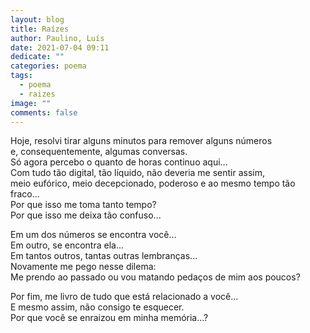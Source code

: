 ```yaml
---
layout: blog
title: Raízes
author: Paulino, Luís
date: 2021-07-04 09:11
dedicate: ""
categories: poema
tags:
  - poema
  - raizes
image: ""
comments: false
---
```

Hoje, resolvi tirar alguns minutos para remover alguns números\
e, consequentemente, algumas conversas.\
Só agora percebo o quanto de horas continuo aqui...\
Com tudo tão digital, tão líquido, não deveria me sentir assim,\
meio eufórico, meio decepcionado, poderoso e ao mesmo tempo tão fraco...\
Por que isso me toma tanto tempo?\
Por que isso me deixa tão confuso...

Em um dos números se encontra você...\
Em outro, se encontra ela...\
Em tantos outros, tantas outras lembranças...\
Novamente me pego nesse dilema:\
Me prendo ao passado ou vou matando pedaços de mim aos poucos?

Por fim, me livro de tudo que está relacionado a você...\
E mesmo assim, não consigo te esquecer.\
Por que você se enraizou em minha memória...?
